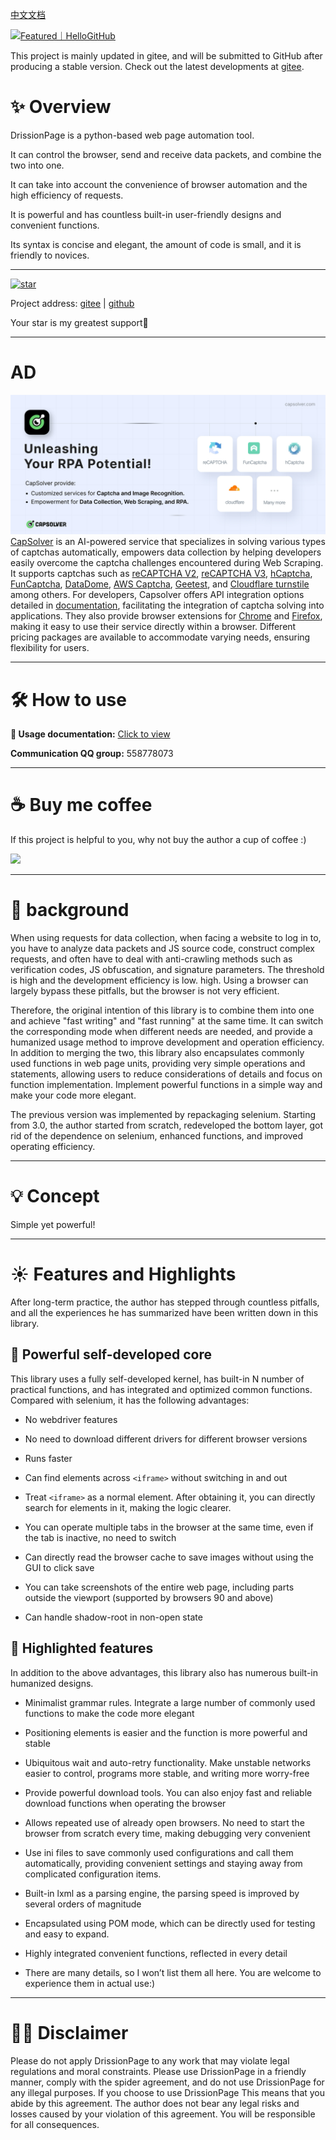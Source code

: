 [中文文档](https://DrissionPage.cn)

<a href="https://hellogithub.com/repository/dad1ecb7fbd34898a3380f5f0948ceb6" target="_blank"><img src="https://api.hellogithub.com/v1/widgets/recommend.svg?rid=dad1ecb7fbd34898a3380f5f0948ceb6&claim_uid=5jzhYcST8nxeLiH&theme=dark" alt="Featured｜HelloGitHub" style="width: 250px; height: 54px;" width="250" height="54" /></a>

This project is mainly updated in gitee, and will be submitted to GitHub after producing a stable version.
Check out the latest developments at [gitee](https://gitee.com/g1879/DrissionPage).

# ✨️ Overview

DrissionPage is a python-based web page automation tool.

It can control the browser, send and receive data packets, and combine the two into one.

It can take into account the convenience of browser automation and the high efficiency of requests.

It is powerful and has countless built-in user-friendly designs and convenient functions.

Its syntax is concise and elegant, the amount of code is small, and it is friendly to novices.

---

<a href='https://gitee.com/g1879/DrissionPage/stargazers'><img src='https://gitee.com/g1879/DrissionPage/badge/star.svg?theme=dark' alt=' star'></img></a>

Project address: [gitee](https://gitee.com/g1879/DrissionPage) | [github](https://github.com/g1879/DrissionPage)

Your star is my greatest support💖

---

# AD

![](imgs/ad.png)
[CapSolver](https://www.capsolver.com/?utm_source=github&utm_content=drission) is an AI-powered service that specializes in solving various types of captchas automatically, empowers data collection by helping developers easily overcome the captcha challenges encountered during Web Scraping. It supports captchas such as [reCAPTCHA V2](https://docs.capsolver.com/guide/captcha/ReCaptchaV2.html?utm_source=github&utm_medium=banner_github&utm_campaign=fcsrv), [reCAPTCHA V3](https://docs.capsolver.com/guide/captcha/ReCaptchaV3.html?utm_source=github&utm_medium=banner_github&utm_campaign=fcsrv), [hCaptcha](https://docs.capsolver.com/guide/captcha/HCaptcha.html?utm_source=github&utm_medium=banner_github&utm_campaign=fcsrv), [FunCaptcha](https://docs.capsolver.com/guide/captcha/FunCaptcha.html?utm_source=github&utm_medium=banner_github&utm_campaign=fcsrv), [DataDome](https://docs.capsolver.com/guide/captcha/DataDome.html?utm_source=github&utm_medium=banner_github&utm_campaign=fcsrv), [AWS Captcha](https://docs.capsolver.com/guide/captcha/awsWaf.html?utm_source=github&utm_medium=banner_github&utm_campaign=fcsrv), [Geetest](https://docs.capsolver.com/guide/captcha/Geetest.html?utm_source=github&utm_medium=banner_github&utm_campaign=fcsrv), and [Cloudflare turnstile](https://docs.capsolver.com/guide/antibots/cloudflare_turnstile.html) among others. For developers, Capsolver offers API integration options detailed in [documentation](https://docs.capsolver.com/?utm_source=github&utm_medium=banner_github&utm_campaign=fcsrv), facilitating the integration of captcha solving into applications. They also provide browser extensions for [Chrome](https://chromewebstore.google.com/detail/captcha-solver-auto-captc/pgojnojmmhpofjgdmaebadhbocahppod) and [Firefox](https://addons.mozilla.org/es/firefox/addon/capsolver-captcha-solver/), making it easy to use their service directly within a browser. Different pricing packages are available to accommodate varying needs, ensuring flexibility for users.

---

# 🛠 How to use

**📖 Usage documentation:** [Click to view](https://DrissionPage.cn)

**Communication QQ group:** 558778073

---

# ☕ Buy me coffee

If this project is helpful to you, why not buy the author a cup of coffee :)

![](https://drissionpage.cn/code2.jpg)

---

# 📕 background

When using requests for data collection, when facing a website to log in to, you have to analyze data packets and JS source code, construct complex requests, and often have to deal with anti-crawling methods such as verification codes, JS obfuscation, and signature parameters. The threshold is high and the development efficiency is low. high.
Using a browser can largely bypass these pitfalls, but the browser is not very efficient.

Therefore, the original intention of this library is to combine them into one and achieve "fast writing" and "fast running" at the same time. It can switch the corresponding mode when different needs are needed, and provide a humanized usage method to improve development and operation efficiency.
In addition to merging the two, this library also encapsulates commonly used functions in web page units, providing very simple operations and statements, allowing users to reduce considerations of details and focus on function implementation. Implement powerful functions in a simple way and make your code more elegant.

The previous version was implemented by repackaging selenium. Starting from 3.0, the author started from scratch, redeveloped the bottom layer, got rid of the dependence on selenium, enhanced functions, and improved operating efficiency.

---

# 💡 Concept

Simple yet powerful!

---

# ☀️ Features and Highlights

After long-term practice, the author has stepped through countless pitfalls, and all the experiences he has summarized have been written down in this library.

## 🎇 Powerful self-developed core

This library uses a fully self-developed kernel, has built-in N number of practical functions, and has integrated and optimized common functions. Compared with selenium, it has the following advantages:

- No webdriver features

- No need to download different drivers for different browser versions

- Runs faster

- Can find elements across `<iframe>` without switching in and out

- Treat `<iframe>` as a normal element. After obtaining it, you can directly search for elements in it, making the logic clearer.

- You can operate multiple tabs in the browser at the same time, even if the tab is inactive, no need to switch

- Can directly read the browser cache to save images without using the GUI to click save

- You can take screenshots of the entire web page, including parts outside the viewport (supported by browsers 90 and above)

- Can handle shadow-root in non-open state

## 🎇 Highlighted features

In addition to the above advantages, this library also has numerous built-in humanized designs.

- Minimalist grammar rules. Integrate a large number of commonly used functions to make the code more elegant

- Positioning elements is easier and the function is more powerful and stable

- Ubiquitous wait and auto-retry functionality. Make unstable networks easier to control, programs more stable, and writing more worry-free

- Provide powerful download tools. You can also enjoy fast and reliable download functions when operating the browser

- Allows repeated use of already open browsers. No need to start the browser from scratch every time, making debugging very convenient

- Use ini files to save commonly used configurations and call them automatically, providing convenient settings and staying away from complicated configuration items.

- Built-in lxml as a parsing engine, the parsing speed is improved by several orders of magnitude

- Encapsulated using POM mode, which can be directly used for testing and easy to expand.

- Highly integrated convenient functions, reflected in every detail

- There are many details, so I won’t list them all here. You are welcome to experience them in actual use:)

---

# 🖐🏻 Disclaimer

Please do not apply DrissionPage to any work that may violate legal regulations and moral constraints. Please use DrissionPage in a friendly manner, comply with the spider agreement, and do not use DrissionPage for any illegal purposes. If you choose to use DrissionPage
This means that you abide by this agreement. The author does not bear any legal risks and losses caused by your violation of this agreement. You will be responsible for all consequences.
